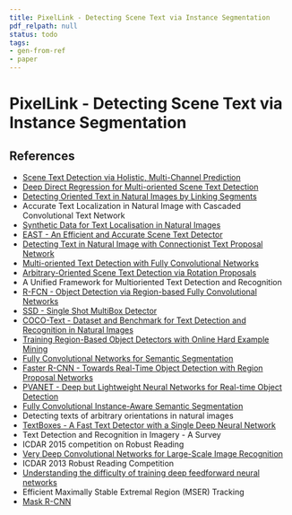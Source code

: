```yaml
---
title: PixelLink - Detecting Scene Text via Instance Segmentation
pdf_relpath: null
status: todo
tags:
- gen-from-ref
- paper
---
```


# PixelLink - Detecting Scene Text via Instance Segmentation

## References

- [Scene Text Detection via Holistic, Multi-Channel Prediction](./scene-text-detection-via-holistic-multi-channel-prediction.md)
- [Deep Direct Regression for Multi-oriented Scene Text Detection](./deep-direct-regression-for-multi-oriented-scene-text-detection.md)
- [Detecting Oriented Text in Natural Images by Linking Segments](./detecting-oriented-text-in-natural-images-by-linking-segments.md)
- Accurate Text Localization in Natural Image with Cascaded Convolutional Text Network
- [Synthetic Data for Text Localisation in Natural Images](./synthetic-data-for-text-localisation-in-natural-images.md)
- [EAST - An Efficient and Accurate Scene Text Detector](./east-an-efficient-and-accurate-scene-text-detector.md)
- [Detecting Text in Natural Image with Connectionist Text Proposal Network](./detecting-text-in-natural-image-with-connectionist-text-proposal-network.md)
- [Multi-oriented Text Detection with Fully Convolutional Networks](./multi-oriented-text-detection-with-fully-convolutional-networks.md)
- [Arbitrary-Oriented Scene Text Detection via Rotation Proposals](./arbitrary-oriented-scene-text-detection-via-rotation-proposals.md)
- A Unified Framework for Multioriented Text Detection and Recognition
- [R-FCN - Object Detection via Region-based Fully Convolutional Networks](./r-fcn-object-detection-via-region-based-fully-convolutional-networks.md)
- [SSD - Single Shot MultiBox Detector](./ssd-single-shot-multibox-detector.md)
- [COCO-Text - Dataset and Benchmark for Text Detection and Recognition in Natural Images](./coco-text-dataset-and-benchmark-for-text-detection-and-recognition-in-natural-images.md)
- [Training Region-Based Object Detectors with Online Hard Example Mining](./training-region-based-object-detectors-with-online-hard-example-mining.md)
- [Fully Convolutional Networks for Semantic Segmentation](./fully-convolutional-networks-for-semantic-segmentation.md)
- [Faster R-CNN - Towards Real-Time Object Detection with Region Proposal Networks](./faster-r-cnn-towards-real-time-object-detection-with-region-proposal-networks.md)
- [PVANET - Deep but Lightweight Neural Networks for Real-time Object Detection](./pvanet-deep-but-lightweight-neural-networks-for-real-time-object-detection.md)
- [Fully Convolutional Instance-Aware Semantic Segmentation](./fully-convolutional-instance-aware-semantic-segmentation.md)
- Detecting texts of arbitrary orientations in natural images
- [TextBoxes - A Fast Text Detector with a Single Deep Neural Network](./textboxes-a-fast-text-detector-with-a-single-deep-neural-network.md)
- Text Detection and Recognition in Imagery - A Survey
- ICDAR 2015 competition on Robust Reading
- [Very Deep Convolutional Networks for Large-Scale Image Recognition](./very-deep-convolutional-networks-for-large-scale-image-recognition.md)
- ICDAR 2013 Robust Reading Competition
- [Understanding the difficulty of training deep feedforward neural networks](./understanding-the-difficulty-of-training-deep-feedforward-neural-networks.md)
- Efficient Maximally Stable Extremal Region (MSER) Tracking
- [Mask R-CNN](./mask-r-cnn.md)
